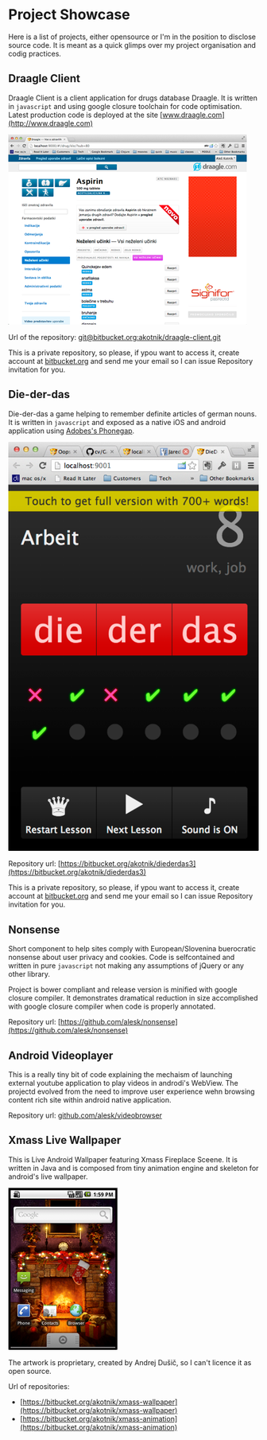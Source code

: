 # Project Showcase

Here is a list of projects, either opensource or I'm in the position to disclose source code.
It is meant as a quick glimps over my project organisation and codig practices.

## Draagle Client

Draagle Client is a client application for drugs database Draagle. It is written in `javascript`
and using google closure toolchain for code optimisation. Latest production code is deployed at
the site [www.draagle.com](http://www.draagle.com)

![draagle-client](img/draagle-client.png)

Url of the repository: [git@bitbucket.org:akotnik/draagle-client.git](git@bitbucket.org:akotnik/draagle-client.git)

This is a private repository, so please, if ypou want to access it, create account at [bitbucket.org](http:/www.bitbucket.org)
and send me your email so I can issue Repository invitation for you.

## Die-der-das

Die-der-das a game helping to remember definite articles of german nouns. It is written in `javascript` and exposed as a native
iOS and android application using [Adobes's Phonegap](http://phonegap.com/).

![Die-der-das](img/diederdas.png)

Repository url: [https://bitbucket.org/akotnik/diederdas3](https://bitbucket.org/akotnik/diederdas3)

This is a private repository, so please, if ypou want to access it, create account at [bitbucket.org](http:/www.bitbucket.org)
and send me your email so I can issue Repository invitation for you.

## Nonsense

Short component to help sites comply with European/Slovenina buerocratic nonsense about user privacy and cookies. Code
is selfcontained and written in pure `javascript` not making any assumptions of jQuery or any other library.

Project is bower compliant and release version is minified with google closure compiler. It demonstrates
dramatical reduction in size accomplished with google closure compiler when
code is properly annotated.

Repository url: [https://github.com/alesk/nonsense](https://github.com/alesk/nonsense)

## Android Videoplayer

This is a really tiny bit of code explaining the mechaism of launching external youtube application to play videos in
androdi's WebView. The projectd evolved from the need to improve user experience wehn browsing content rich site within
android native application.

Repository url: [github.com/alesk/videobrowser](https://github.com/alesk/videobrowser)

## Xmass Live Wallpaper

This is Live Android Wallpaper featuring Xmass Fireplace Sceene. It is written in Java and is composed from tiny animation
engine and skeleton for android's live wallpaper.

![Xmass Live Wallpaper](img/xmass-wallpaper.png)

The artwork is proprietary, created by Andrej Dušič, so I can't licence it as open source. 

Url of repositories: 

  - [https://bitbucket.org/akotnik/xmass-wallpaper](https://bitbucket.org/akotnik/xmass-wallpaper)
  - [https://bitbucket.org/akotnik/xmass-animation](https://bitbucket.org/akotnik/xmass-animation)
